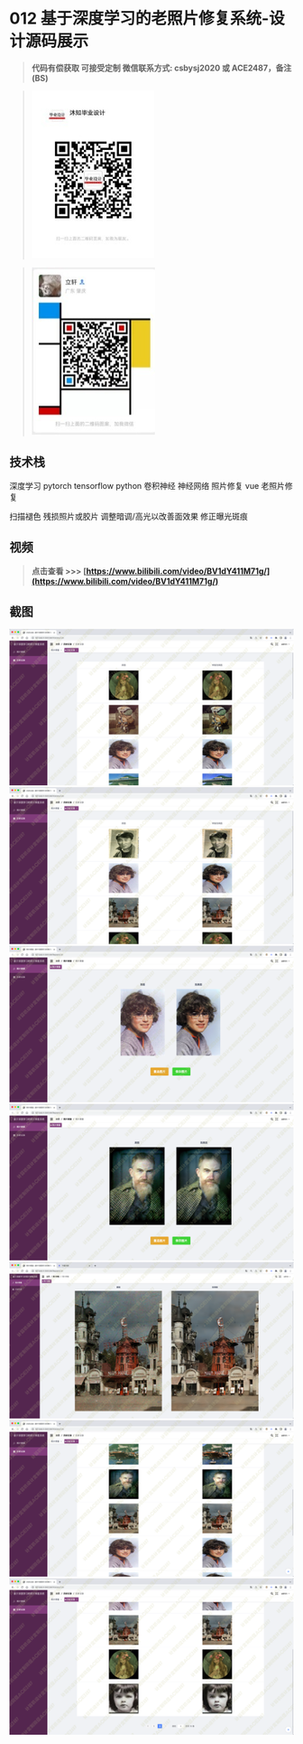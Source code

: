 # 012 基于深度学习的老照片修复系统-设计源码展示

> **代码有偿获取 可接受定制 微信联系方式: csbysj2020 或 ACE2487，备注(BS)**

> ![](./qrcode2.jpg)

> ![](./qrcode.jpg)

## 技术栈

深度学习 pytorch tensorflow python 卷积神经 神经网络 照片修复 vue 老照片修复

扫描褪色 残损照片或胶片 调整暗调/高光以改善面效果 修正曝光斑痕


## 视频

> **点击查看 \>\>\> [https://www.bilibili.com/video/BV1dY411M71g/](https://www.bilibili.com/video/BV1dY411M71g/)**

## 截图

![](./01.png)
![](./02.png)
![](./03.png)
![](./04.png)
![](./05.png)
![](./06.png)
![](./07.png)